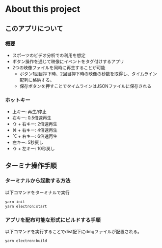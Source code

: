 # About this project
## このアプリについて
### 概要
- スポーツのビデオ分析での利用を想定
- ボタン操作を通じて映像にイベントをタグ付けするアプリ
- 2つの映像ファイルを同時に再生することが可能
  - ボタン1回目押下時、2回目押下時の映像の秒数を取得し、タイムライン配列に格納する。
  - 保存ボタンを押すことでタイムラインはJSONファイルに保存される

### ホットキー
- 上キー: 再生/停止
- 右キー: 0.5倍速再生
- ⇧ + 右キー: 2倍速再生
- ⌘ + 右キー: 4倍速再生
- ⌥ + 右キー: 6倍速再生
- 左キー: 5秒戻し
- ⇧ + 左キー: 10秒戻し

## ターミナ操作手順
### ターミナルから起動する方法
以下コマンドをターミナルで実行
```zsh
yarn init
yarn electron:start
```

### アプリを配布可能な形式にビルドする手順
以下コマンドを実行することでdist配下にdmgファイルが配置される。
```zsh
yarn electron:build
```